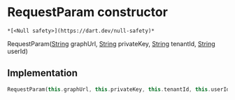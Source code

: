 


# RequestParam constructor




    *[<Null safety>](https://dart.dev/null-safety)*



RequestParam([String](https://api.flutter.dev/flutter/dart-core/String-class.html) graphUrl, [String](https://api.flutter.dev/flutter/dart-core/String-class.html) privateKey, [String](https://api.flutter.dev/flutter/dart-core/String-class.html) tenantId, [String](https://api.flutter.dev/flutter/dart-core/String-class.html) userId)





## Implementation

```dart
RequestParam(this.graphUrl, this.privateKey, this.tenantId, this.userId);
```







